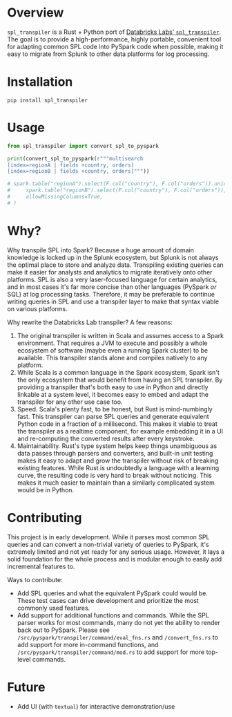 # Overview

`spl_transpiler` is a Rust + Python port of [Databricks Labs' `spl_transpiler`](https://github.com/databrickslabs/transpiler).
The goal is to provide a high-performance, highly portable, convenient tool for adapting common SPL code into PySpark code when possible, making it easy to migrate from Splunk to other data platforms for log processing.

# Installation

```pip install spl_transpiler```

# Usage

```python
from spl_transpiler import convert_spl_to_pyspark

print(convert_spl_to_pyspark(r"""multisearch
[index=regionA | fields +country, orders]
[index=regionB | fields +country, orders]"""))

# spark.table("regionA").select(F.col("country"), F.col("orders")).unionByName(
#     spark.table("regionB").select(F.col("country"), F.col("orders")),
#     allowMissingColumns=True,
# )
```

# Why?

Why transpile SPL into Spark?
Because a huge amount of domain knowledge is locked up in the Splunk ecosystem, but Splunk is not always the optimal place to store and analyze data.
Transpiling existing queries can make it easier for analysts and analytics to migrate iteratively onto other platforms.
SPL is also a very laser-focused language for certain analytics, and in most cases it's far more concise than other languages (PySpark _or_ SQL) at log processing tasks.
Therefore, it may be preferable to continue writing queries in SPL and use a transpiler layer to make that syntax viable on various platforms.

Why rewrite the Databricks Lab transpiler?
A few reasons:
1. The original transpiler is written in Scala and assumes access to a Spark environment. That requires a JVM to execute and possibly a whole ecosystem of software (maybe even a running Spark cluster) to be available. This transpiler stands alone and compiles natively to any platform.
2. While Scala is a common language in the Spark ecosystem, Spark isn't the only ecosystem that would benefit from having an SPL transpiler. By providing a transpiler that's both easy to use in Python and directly linkable at a system level, it becomes easy to embed and adapt the transpiler for any other use case too.
3. Speed. Scala's plenty fast, to be honest, but Rust is mind-numbingly fast. This transpiler can parse SPL queries and generate equivalent Python code in a fraction of a millisecond. This makes it viable to treat the transpiler as a realtime component, for example embedding it in a UI and re-computing the converted results after every keystroke.
4. Maintainability. Rust's type system helps keep things unambiguous as data passes through parsers and converters, and built-in unit testing makes it easy to adapt and grow the transpiler without risk of breaking existing features. While Rust is undoubtedly a language with a learning curve, the resulting code is very hard to break without noticing. This makes it much easier to maintain than a similarly complicated system would be in Python.

# Contributing

This project is in early development.
While it parses most common SPL queries and can convert a non-trivial variety of queries to PySpark, it's extremely limited and not yet ready for any serious usage.
However, it lays a solid foundation for the whole process and is modular enough to easily add incremental features to.

Ways to contribute:
- Add SPL queries and what the equivalent PySpark could would be. These test cases can drive development and prioritize the most commonly used features.
- Add support for additional functions and commands. While the SPL parser works for most commands, many do not yet the ability to render back out to PySpark. Please see `/src/pyspark/transpiler/command/eval_fns.rs` and `/convert_fns.rs` to add support for more in-command functions, and `/src/pyspark/transpiler/command/mod.rs` to add support for more top-level commands.

# Future

- Add UI (with `textual`) for interactive demonstration/use
